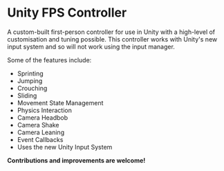 # Unity FPS Controller
A custom-built first-person controller for use in Unity with a high-level of customisation and tuning possible. This controller works with Unity's new input system and so will not work using the input manager.

Some of the features include:
- Sprinting
- Jumping
- Crouching
- Sliding
- Movement State Management
- Physics Interaction
- Camera Headbob
- Camera Shake
- Camera Leaning
- Event Callbacks
- Uses the new Unity Input System

**Contributions and improvements are welcome!**
